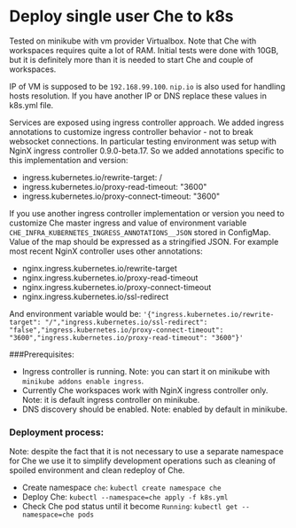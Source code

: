 # Deploy single user Che to k8s
Tested on minikube with vm provider Virtualbox. Note that Che with workspaces requires quite a lot 
of RAM. Initial tests were done with 10GB, but it is definitely more than it is needed to start Che 
and couple of workspaces.

IP of VM is supposed to be `192.168.99.100`. `nip.io` is also used for handling hosts resolution.
If you have another IP or DNS replace these values in k8s.yml file.

Services are exposed using ingress controller approach. 
We added ingress annotations to customize ingress controller behavior - 
not to break websocket connections.
In particular testing environment was setup with NginX ingress controller 0.9.0-beta.17.
So we added annotations specific to this implementation and version:
- ingress.kubernetes.io/rewrite-target: /
- ingress.kubernetes.io/proxy-read-timeout: "3600"
- ingress.kubernetes.io/proxy-connect-timeout: "3600"

If you use another ingress controller implementation or version you need to customize 
Che master ingress and value of environment variable `CHE_INFRA_KUBERNETES_INGRESS_ANNOTATIONS__JSON` stored in ConfigMap. 
Value of the map should be expressed as a stringified JSON. For example most recent NginX controller uses other annotations:
- nginx.ingress.kubernetes.io/rewrite-target
- nginx.ingress.kubernetes.io/proxy-read-timeout
- nginx.ingress.kubernetes.io/proxy-connect-timeout
- nginx.ingress.kubernetes.io/ssl-redirect

And environment variable would be: `'{"ingress.kubernetes.io/rewrite-target": "/","ingress.kubernetes.io/ssl-redirect": "false","ingress.kubernetes.io/proxy-connect-timeout": "3600","ingress.kubernetes.io/proxy-read-timeout": "3600"}'`

###Prerequisites:
- Ingress controller is running. Note: you can start it on minikube with `minikube addons enable ingress`.
- Currently Che workspaces work with NginX ingress controller only. Note: it is default ingress controller on minikube.
- DNS discovery should be enabled. Note: enabled by default in minikube.
### Deployment process:
Note: despite the fact that it is not necessary to use a separate namespace for Che 
we use it to simplify development operations such as cleaning of spoiled environment 
and clean redeploy of Che.
- Create namespace `che`: `kubectl create namespace che`
- Deploy Che: `kubectl --namespace=che apply -f k8s.yml`
- Check Che pod status until it become `Running`: `kubectl get --namespace=che pods`
